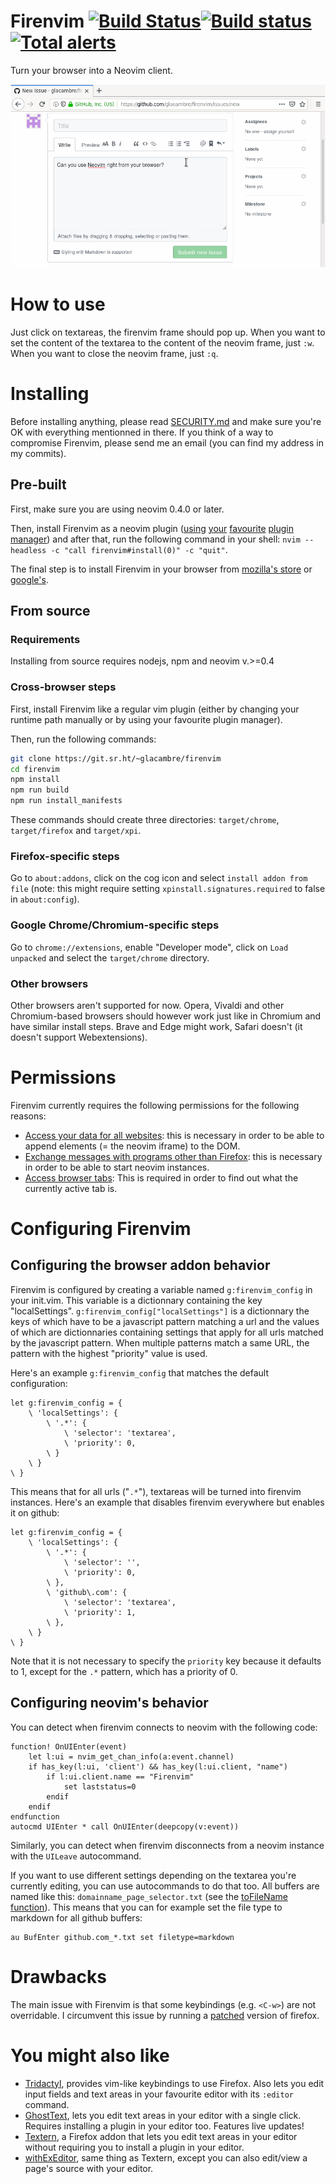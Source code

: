 # Firenvim [![Build Status](https://travis-ci.org/glacambre/firenvim.svg?branch=master)](https://travis-ci.org/glacambre/firenvim)[![Build status](https://ci.appveyor.com/api/projects/status/kboak3f5kl9hkgf4/branch/master?svg=true)](https://ci.appveyor.com/project/glacambre/firenvim/branch/master)[![Total alerts](https://img.shields.io/lgtm/alerts/g/glacambre/firenvim.svg?logo=lgtm&logoWidth=18)](https://lgtm.com/projects/g/glacambre/firenvim/alerts/)

Turn your browser into a Neovim client.

![Firenvim demo](firenvim.gif)

# How to use

Just click on textareas, the firenvim frame should pop up. When you want to set the content of the textarea to the content of the neovim frame, just `:w`. When you want to close the neovim frame, just `:q`.

# Installing

Before installing anything, please read [SECURITY.md](SECURITY.md) and make sure you're OK with everything mentionned in there. If you think of a way to compromise Firenvim, please send me an email (you can find my address in my commits).

## Pre-built

First, make sure you are using neovim 0.4.0 or later.

Then, install Firenvim as a neovim plugin ([using](https://github.com/junegunn/vim-plug) [your](https://github.com/Shougo/dein.vim) [favourite](https://github.com/tpope/vim-pathogen) [plugin](https://github.com/k-takata/minpac) [manager](https://github.com/VundleVim/Vundle.vim)) and after that, run the following command in your shell: `nvim --headless -c "call firenvim#install(0)" -c "quit"`.

The final step is to install Firenvim in your browser from [mozilla's store](https://addons.mozilla.org/en-US/firefox/addon/firenvim/) or [google's](https://chrome.google.com/webstore/detail/firenvim/egpjdkipkomnmjhjmdamaniclmdlobbo).

## From source

### Requirements

Installing from source requires nodejs, npm and neovim v.>=0.4

### Cross-browser steps

First, install Firenvim like a regular vim plugin (either by changing your runtime path manually or by using your favourite plugin manager).

Then, run the following commands:
```sh
git clone https://git.sr.ht/~glacambre/firenvim
cd firenvim
npm install
npm run build
npm run install_manifests
```
These commands should create three directories: `target/chrome`, `target/firefox` and `target/xpi`.

### Firefox-specific steps
Go to `about:addons`, click on the cog icon and select `install addon from file` (note: this might require setting `xpinstall.signatures.required` to false in `about:config`).

### Google Chrome/Chromium-specific steps
Go to `chrome://extensions`, enable "Developer mode", click on `Load unpacked` and select the `target/chrome` directory.

### Other browsers
Other browsers aren't supported for now. Opera, Vivaldi and other Chromium-based browsers should however work just like in Chromium and have similar install steps. Brave and Edge might work, Safari doesn't (it doesn't support Webextensions).

# Permissions

Firenvim currently requires the following permissions for the following reasons:

- [Access your data for all websites](https://support.mozilla.org/en-US/kb/permission-request-messages-firefox-extensions?as=u&utm_source=inproduct#w_access-your-data-for-all-websites): this is necessary in order to be able to append elements (= the neovim iframe) to the DOM.
- [Exchange messages with programs other than Firefox](https://support.mozilla.org/en-US/kb/permission-request-messages-firefox-extensions?as=u#w_exchange-messages-with-programs-other-than-firefox): this is necessary in order to be able to start neovim instances.
- [Access browser tabs](https://support.mozilla.org/en-US/kb/permission-request-messages-firefox-extensions?as=u#w_access-browser-tabs): This is required in order to find out what the currently active tab is.

# Configuring Firenvim

## Configuring the browser addon behavior

Firenvim is configured by creating a variable named `g:firenvim_config` in your init.vim. This variable is a dictionnary containing the key "localSettings". `g:firenvim_config["localSettings"]` is a dictionnary the keys of which have to be a javascript pattern matching a url and the values of which are dictionnaries containing settings that apply for all urls matched by the javascript pattern. When multiple patterns match a same URL, the pattern with the highest "priority" value is used.

Here's an example `g:firenvim_config` that matches the default configuration:
```
let g:firenvim_config = {
    \ 'localSettings': {
        \ '.*': {
            \ 'selector': 'textarea',
            \ 'priority': 0,
        \ }
    \ }
\ }
```
This means that for all urls ("`.*`"), textareas will be turned into firenvim instances. Here's an example that disables firenvim everywhere but enables it on github:
```vimscript
let g:firenvim_config = {
    \ 'localSettings': {
        \ '.*': {
            \ 'selector': '',
            \ 'priority': 0,
        \ },
        \ 'github\.com': {
            \ 'selector': 'textarea',
            \ 'priority': 1,
        \ },
    \ }
\ }
```
Note that it is not necessary to specify the `priority` key because it defaults to 1, except for the `.*` pattern, which has a priority of 0.

## Configuring neovim's behavior

You can detect when firenvim connects to neovim with the following code:
```
function! OnUIEnter(event)
    let l:ui = nvim_get_chan_info(a:event.channel)
    if has_key(l:ui, 'client') && has_key(l:ui.client, "name")
        if l:ui.client.name == "Firenvim"
            set laststatus=0
        endif
    endif
endfunction
autocmd UIEnter * call OnUIEnter(deepcopy(v:event))
```

Similarly, you can detect when firenvim disconnects from a neovim instance with the `UILeave` autocommand.

If you want to use different settings depending on the textarea you're currently editing, you can use autocommands to do that too. All buffers are named like this: `domainname_page_selector.txt` (see the [toFileName function](src/utils/utils.ts)). This means that you can for example set the file type to markdown for all github buffers:
```
au BufEnter github.com_*.txt set filetype=markdown
```

# Drawbacks

The main issue with Firenvim is that some keybindings (e.g. `<C-w>`) are not overridable. I circumvent this issue by running a [patched](https://github.com/glacambre/firefox-patches) version of firefox.

# You might also like

- [Tridactyl](https://github.com/tridactyl/tridactyl), provides vim-like keybindings to use Firefox. Also lets you edit input fields and text areas in your favourite editor with its `:editor` command.
- [GhostText](https://github.com/GhostText/GhostText), lets you edit text areas in your editor with a single click. Requires installing a plugin in your editor too. Features live updates!
- [Textern](https://github.com/jlebon/textern), a Firefox addon that lets you edit text areas in your editor without requiring you to install a plugin in your editor.
- [withExEditor](https://github.com/asamuzaK/withExEditor), same thing as Textern, except you can also edit/view a page's source with your editor.
